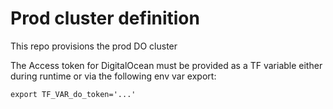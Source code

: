 # Prod cluster definition

This repo provisions the prod DO cluster

The Access token for DigitalOcean must be provided as a TF variable either during runtime or via the following env var export:
```shell
export TF_VAR_do_token='...'
```